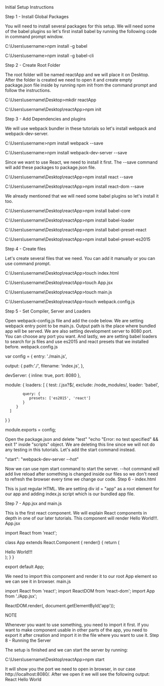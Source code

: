 Initial Setup Instructions

Step 1 - Install Global Packages

You will need to install several packages for this setup. We will need some of the babel plugins so let's first install babel by running the following code in command prompt window.

C:\Users\username>npm install -g babel

C:\Users\username>npm install -g babel-cli

Step 2 - Create Root Folder

The root folder will be named reactApp and we will place it on Desktop. After the folder is created we need to open it and create empty package.json file inside by running npm init from the command prompt and follow the instructions.

C:\Users\username\Desktop>mkdir reactApp

C:\Users\username\Desktop\reactApp>npm init

Step 3 - Add Dependencies and plugins

We will use webpack bundler in these tutorials so let's install webpack and webpack-dev-server.

C:\Users\username>npm install webpack --save

C:\Users\username>npm install webpack-dev-server --save

Since we want to use React, we need to install it first. The --save command will add these packages to package.json file.

C:\Users\username\Desktop\reactApp>npm install react --save

C:\Users\username\Desktop\reactApp>npm install react-dom --save

We already mentioned that we will need some babel plugins so let's install it too.

C:\Users\username\Desktop\reactApp>npm install babel-core

C:\Users\username\Desktop\reactApp>npm install babel-loader

C:\Users\username\Desktop\reactApp>npm install babel-preset-react

C:\Users\username\Desktop\reactApp>npm install babel-preset-es2015

Step 4 - Create files

Let's create several files that we need. You can add it manually or you can use command prompt.

C:\Users\username\Desktop\reactApp>touch index.html

C:\Users\username\Desktop\reactApp>touch App.jsx

C:\Users\username\Desktop\reactApp>touch main.js

C:\Users\username\Desktop\reactApp>touch webpack.config.js

Step 5 - Set Compiler, Server and Loaders

Open webpack-config.js file and add the code below. We are setting webpack entry point to be main.js. Output path is the place where bundled app will be served. We are also setting development server to 8080 port. You can choose any port you want. And lastly, we are setting babel loaders to search for js files and use es2015 and react presets that we installed before.
webpack.config.js

var config = {
   entry: './main.js',
	
   output: {
      path:'./',
      filename: 'index.js',
   },
	
   devServer: {
      inline: true,
      port: 8080
   },
	
   module: {
      loaders: [
         {
            test: /\.jsx?$/,
            exclude: /node_modules/,
            loader: 'babel',
				
            query: {
               presets: ['es2015', 'react']
            }
         }
      ]
   }
}

module.exports = config;

Open the package.json and delete "test" "echo \"Error: no test specified\" && exit 1" inside "scripts" object. We are deleting this line since we will not do any testing in this tutorials. Let's add the start command instead.

"start": "webpack-dev-server --hot"

Now we can use npm start command to start the server. --hot command will add live reload after something is changed inside our files so we don't need to refresh the browser every time we change our code.
Step 6 - index.html

This is just regular HTML. We are setting div id = "app" as a root element for our app and adding index.js script which is our bundled app file.

<!DOCTYPE html>
<html lang = "en">

   <head>
      <meta charset = "UTF-8">
      <title>React App</title>
   </head>

   <body>
      <div id = "app"></div>
      <script src = "index.js"></script>
   </body>

</html>

Step 7 - App.jsx and main.js

This is the first react component. We will explain React components in depth in one of our later tutorials. This component will render Hello World!!!.
App.jsx

import React from 'react';

class App extends React.Component {
   render() {
      return (
         <div>
            Hello World!!!
         </div>
      );
   }
}

export default App;

We need to import this component and render it to our root App element so we can see it in browser.
main.js

import React from 'react';
import ReactDOM from 'react-dom';
import App from './App.jsx';

ReactDOM.render(<App />, document.getElementById('app'));

NOTE

Whenever you want to use something, you need to import it first. If you want to make component usable in other parts of the app, you need to export it after creation and import it in the file where you want to use it.
Step 8 - Running the Server

The setup is finished and we can start the server by running:

C:\Users\username\Desktop\reactApp>npm start

It will show you the port we need to open in browser, in our case http://localhost:8080/. After we open it we will see the following output:
React Hello World